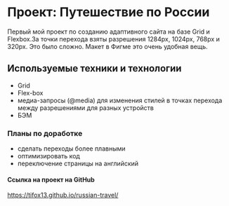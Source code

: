 # Проект: Путешествие по России
Первый мой проект по созданию адаптивного сайта на базе Grid и Flexbox.За точки перехода взяты разрешения 1284px, 1024px, 768px и 320px. Это было сложно. Макет в Фигме это очень удобная вещь.

## Используемые техники и технологии
* Grid
* Flex-box
* медиа-запросы (@media) для изменения стилей в точках перехода между разрешениями для разных устройств
* БЭМ 

### Планы по доработке
* сделать переходы более плавными
* оптимизировать код
* переключение страницы на английский

#### Ссылка на проект на GitHub
https://tifox13.github.io/russian-travel/
